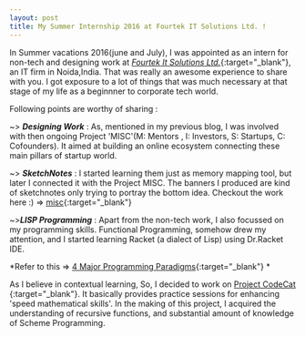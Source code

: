 ```yaml
---
layout: post
title: My Summer Internship 2016 at Fourtek IT Solutions Ltd. !
--- 
```

In Summer vacations 2016(june and July), I was appointed as an intern for non-tech and designing work at [_Fourtek It Solutions Ltd._](www.fourtek.com){:target="_blank"}, an IT firm in Noida,India.
That was really an awesome experience to share with you. I got exposure to a lot of things that was much necessary at that stage of my life as a beginnner to corporate tech world.

Following points are worthy of sharing :

 ~> **_Designing Work_** : As, mentioned in my previous blog, I was involved with then ongoing Project 'MISC'(M: Mentors , I: Investors, S: Startups, C: Cofounders). It aimed at building an online ecosystem connecting these main pillars of startup world.

 ~> **_SketchNotes_** : I started learning them just as memory mapping tool, but later I connected it with the Project MISC. The banners I produced are kind of sketchnotes only trying to portray the bottom idea.
 Checkout the work here :) =>  [misc](http://usonmoon.com/misc/){:target="_blank"}

 ~>**_LISP Programming_** : Apart from the non-tech work, I also focussed on my programming skills. Functional Programming, somehow drew my attention, and I started learning Racket (a dialect of Lisp) using Dr.Racket IDE.

 *Refer to this => [4 Major Programming Paradigms](http://people.cs.aau.dk/~normark/prog3-03/html/notes/paradigms_themes-paradigm-overview-section.html){:target="_blank"} *

 As I believe in contextual learning, So, I decided to work on [ Project CodeCat ](https://github.com/arushi-bhatt/CodeCat){:target="_blank"}. It basically provides practice sessions for enhancing 'speed mathematical skills'.
 In the making of this project, I acquired the understanding of recursive functions, and substantial amount of knowledge of Scheme Programming.
 



